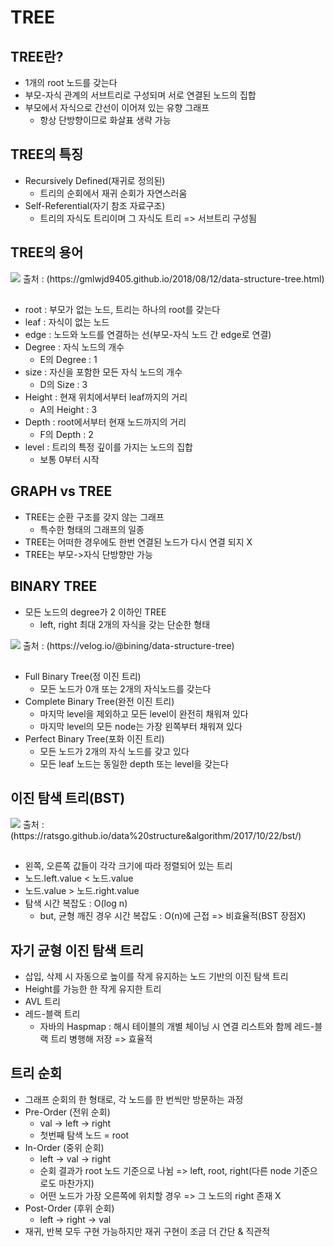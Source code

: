 # TREE

## TREE란?
+ 1개의 root 노드를 갖는다
+ 부모-자식 관계의 서브트리로 구성되며 서로 연결된 노드의 집합
+ 부모에서 자식으로 간선이 이어져 있는 유향 그래프
  - 항상 단방향이므로 화살표 생략 가능

## TREE의 특징
+ Recursively Defined(재귀로 정의된)
  - 트리의 순회에서 재귀 순회가 자연스러움
+ Self-Referential(자기 참조 자료구조)
  - 트리의 자식도 트리이며 그 자식도 트리 => 서브트리 구성됨

## TREE의 용어
<img src="https://gmlwjd9405.github.io/images/data-structure-tree/tree-terms.png">
출처 : (https://gmlwjd9405.github.io/2018/08/12/data-structure-tree.html)  

##
+ root : 부모가 없는 노드, 트리는 하나의 root를 갖는다
+ leaf : 자식이 없는 노드
+ edge : 노드와 노드를 연결하는 선(부모-자식 노드 간 edge로 연결)
+ Degree : 자식 노드의 개수
  - E의 Degree : 1
+ size : 자신을 포함한 모든 자식 노드의 개수
  - D의 Size : 3
+ Height : 현재 위치에서부터 leaf까지의 거리 
  - A의 Height : 3
+ Depth : root에서부터 현재 노드까지의 거리
  - F의 Depth : 2
+ level : 트리의 특정 깊이를 가지는 노드의 집합
  - 보통 0부터 시작

## GRAPH vs TREE
+ TREE는 순환 구조를 갖지 않는 그래프
  - 특수한 형태의 그래프의 일종
+ TREE는 어떠한 경우에도 한번 연결된 노드가 다시 연결 되지 X
+ TREE는 부모->자식 단방향만 가능

## BINARY TREE
+ 모든 노드의 degree가 2 이하인 TREE
  - left, right 최대 2개의 자식을 갖는 단순한 형태
 <img src="https://media.vlpt.us/images/bining/post/ce56d9b1-bf9f-4480-be0b-74818c877e98/image.png">
출처 : (https://velog.io/@bining/data-structure-tree)  

##
+ Full Binary Tree(정 이진 트리)
  - 모든 노드가 0개 또는 2개의 자식노드를 갖는다
+ Complete Binary Tree(완전 이진 트리)
  - 마지막 level을 제외하고 모든 level이 완전히 채워져 있다
  - 마지막 level의 모든 node는 가장 왼쪽부터 채워져 있다
+ Perfect Binary Tree(포화 이진 트리)
  - 모든 노드가 2개의 자식 노드를 갖고 있다
  - 모든 leaf 노드는 동일한 depth 또는 level을 갖는다

## 이진 탐색 트리(BST)
<img src="https://i.imgur.com/po0R4GB.png">
출처 : (https://ratsgo.github.io/data%20structure&algorithm/2017/10/22/bst/)

##
+ 왼쪽, 오른쪽 값들이 각각 크기에 따라 정렬되어 있는 트리
+ 노드.left.value < 노드.value
+ 노드.value > 노드.right.value
+ 탐색 시간 복잡도 : O(log n)
  - but, 균형 깨진 경우 시간 복잡도 : O(n)에 근접 => 비효율적(BST 장점X)

## 자기 균형 이진 탐색 트리
+ 삽입, 삭제 시 자동으로 높이를 작게 유지하는 노드 기반의 이진 탐색 트리
+ Height를 가능한 한 작게 유지한 트리
+ AVL 트리
+ 레드-블랙 트리
  - 자바의 Haspmap : 해시 테이블의 개별 체이닝 시 연결 리스트와 함께 레드-블랙 트리 병행해 저장 => 효율적

## 트리 순회
+ 그래프 순회의 한 형태로, 각 노드를 한 번씩만 방문하는 과정
+ Pre-Order (전위 순회)
  - val -> left -> right
  - 첫번째 탐색 노드 = root
+ In-Order (중위 순회)
  - left -> val -> right
  - 순회 결과가 root 노드 기준으로 나뉨 => left, root, right(다른 node 기준으로도 마찬가지)
  - 어떤 노드가 가장 오른쪽에 위치할 경우 => 그 노드의 right 존재 X
+ Post-Order (후위 순회)
  - left -> right -> val
+ 재귀, 반복 모두 구현 가능하지만 재귀 구현이 조금 더 간단 & 직관적